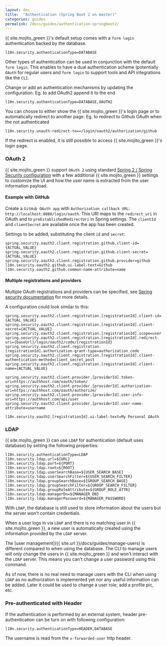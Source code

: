 ```yaml
---
layout: doc
title:  "Authentication (Spring Boot 2 on master)"
categories: guides
permalink: /docs/guides/authentication-springboot2/
---
```


{{ site.mojito_green }}'s default setup comes with a `form login` authentication backed by the database.

    l10n.security.authenticationType=DATABASE
    
Other types of authentication can be used in conjunction with the default `form login`. This enables to have a dual 
authentication scheme (potentially `OAuth` for regular users and `form login` to support tools and API integrations 
like the `CLI`.

Change or add an authentication mechanisms by updating the configuration. Eg. to add OAuth2 append it to the end

    l10n.security.authenticationType=DATABASE,OAUTH2
        
You can chosse to either show the {{ site.mojito_green }}'s login page or to automatically redirect to another page.
Eg. to redirect to Github OAuth when the not authenticated
    
    l10n.security.unauth-redirect-to==/login/oauth2/authorization/github

If the redirect is enabled, it is still possible to access {{ site.mojito_green }}'s login page.
               
### OAuth 2

{{ site.mojito_green }} support `OAuth 2` using standard
[Spring 2 / Spring Security configuration](https://docs.spring.io/spring-security/site/docs/5.3.2.RELEASE/reference/html5/#oauth2login-sample-boot)
 with a few additional {{ site.mojito_green }} settings to customize the UI and how the user name is extracted from the user information payload. 

#### Example with GitHub

Create a `GitHub OAuth app` with `Authorization callback URL`: `http://localhost:8080/login/oauth`.
 This URI maps to the `redirect_uri` in OAuth and to `preEstablishedRedirectUri` in Spring settings. 
 The `clientId` and `clientSecret` are available once the app has been created.

Settings to be added, substituting the client `id` and `secret`:
  
    spring.security.oauth2.client.registration.github.client-id={ACTUAL_VALUE}
    spring.security.oauth2.client.registration.github.client-secret={ACTUAL_VALUE}
    spring.security.oauth2.client.registration.github.provider=github
    l10n.security.oauth2.github.ui-label-text=Github
    l10n.security.oauth2.github.common-name-attribute=name

#### Multiple registrations and providers 

Multiple OAuth registrations and providers can be specified, see 
[Spring security documentation](https://docs.spring.io/spring-security/site/docs/5.3.2.RELEASE/reference/html5/#oauth2login-boot-property-mappings) 
for more details. 

A configuration could look similar to this:

    spring.security.oauth2.client.registration.[registrationId].client-id={ACTUAL_VALUE}
    spring.security.oauth2.client.registration.[registrationId].client-secret={ACTUAL_VALUE}
    spring.security.oauth2.client.registration.[registrationId].scope=user
    spring.security.oauth2.client.registration.[registrationId].redirect-uri={baseUrl}/login/oauth2/code/{registrationId}
    spring.security.oauth2.client.registration.[registrationId].authorization-grant-type=authorization_code
    spring.security.oauth2.client.registration.[registrationId].client-authentication-method=client_secret_post
    spring.security.oauth2.client.registration.[registrationId].client-name={ACTUAL_VALUE} 
    
    spring.security.oauth2.client.provider.[providerId].token-uri=https://authhost.com/oauth/token/
    spring.security.oauth2.client.provider.[providerId].authorization-uri=https://authhost.com/oauth/authorize/
    spring.security.oauth2.client.provider.[providerId].user-info-uri=https://authhost.com/api/user
    spring.security.oauth2.client.provider.[providerId].user-name-attribute=username 
    
    l10n.security.oauth2.[registrationId].ui-label-text=My Personal OAuth

### LDAP

{{ site.mojito_green }} can use `LDAP` for authentication (default uses database) 
by setting the following properties:

    l10n.security.authenticationType=LDAP
    l10n.security.ldap.url=${URL}
    l10n.security.ldap.port=${PORT}
    l10n.security.ldap.root=${ROOT}
    l10n.security.ldap.userSearchBase=${USER_SEARCH_BASE}
    l10n.security.ldap.userSearchFilter=${USER_SEARCH_FILTER}
    l10n.security.ldap.groupSearchBase=${GROUP_SEARCH_BASE}
    l10n.security.ldap.groupSearchFilter=${GROUP_SEARCH_FILTER}
    l10n.security.ldap.groupRoleAttribute=${GROUP_ROLE_ATTR}
    l10n.security.ldap.managerDn=${MANAGER_DN}
    l10n.security.ldap.managerPassword=${MANAGER_PASSWORD}


With `LDAP`, the database is still used to store information about the users
but the server won't contain credentials.
 
When a user logs in via `LDAP` and there is no matching user in {{ site.mojito_green }}, a new
 user is automatically created using the information provided by the `LDAP` server.

The [user management]({{ site.url }}/docs/guides/manage-users) is different
compared to when using the database. The CLI to manage users will only 
change the users in {{ site.mojito_green }} and won't interact with the `LDAP` server. This
means you can't change a user password using this command. 

As of now, there is no real need to manage users with the CLI when using `LDAP`
 as no authorization is implemented yet nor any useful information can be
 added. Later it could be used to change a user role, add a profile pic, etc.
 
### Pre-authenticated with Header 
 
If the authentication is performed by an external system, header pre-authentication can be turn on with following
configuration:

    l10n.security.authenticationType=HEADER,DATABASE
    
 The username is read from the `x-forwarded-user` http header. 
